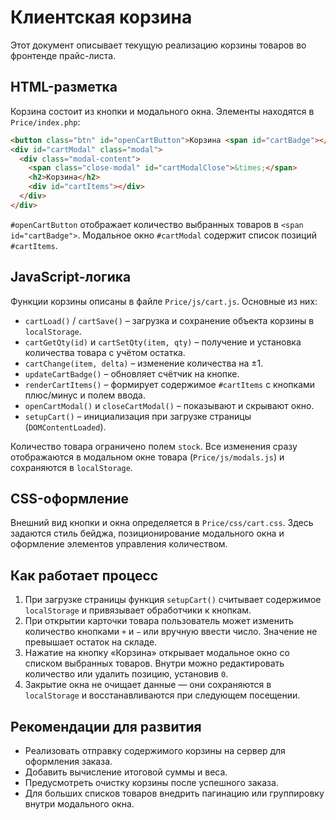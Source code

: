 # Клиентская корзина

Этот документ описывает текущую реализацию корзины товаров во фронтенде прайс-листа.

## HTML-разметка

Корзина состоит из кнопки и модального окна. Элементы находятся в `Price/index.php`:

```html
<button class="btn" id="openCartButton">Корзина <span id="cartBadge"></span></button>
<div id="cartModal" class="modal">
  <div class="modal-content">
    <span class="close-modal" id="cartModalClose">&times;</span>
    <h2>Корзина</h2>
    <div id="cartItems"></div>
  </div>
</div>
```

`#openCartButton` отображает количество выбранных товаров в `<span id="cartBadge">`. Модальное окно `#cartModal` содержит список позиций `#cartItems`.

## JavaScript-логика

Функции корзины описаны в файле `Price/js/cart.js`. Основные из них:

- `cartLoad()` / `cartSave()` – загрузка и сохранение объекта корзины в `localStorage`.
- `cartGetQty(id)` и `cartSetQty(item, qty)` – получение и установка количества товара с учётом остатка.
- `cartChange(item, delta)` – изменение количества на ±1.
- `updateCartBadge()` – обновляет счётчик на кнопке.
- `renderCartItems()` – формирует содержимое `#cartItems` с кнопками плюс/минус и полем ввода.
- `openCartModal()` и `closeCartModal()` – показывают и скрывают окно.
- `setupCart()` – инициализация при загрузке страницы (`DOMContentLoaded`).

Количество товара ограничено полем `stock`. Все изменения сразу отображаются в модальном окне товара (`Price/js/modals.js`) и сохраняются в `localStorage`.

## CSS-оформление

Внешний вид кнопки и окна определяется в `Price/css/cart.css`. Здесь задаются стиль бейджа, позиционирование модального окна и оформление элементов управления количеством.

## Как работает процесс

1. При загрузке страницы функция `setupCart()` считывает содержимое `localStorage` и привязывает обработчики к кнопкам.
2. При открытии карточки товара пользователь может изменить количество кнопками `+` и `−` или вручную ввести число. Значение не превышает остаток на складе.
3. Нажатие на кнопку «Корзина» открывает модальное окно со списком выбранных товаров. Внутри можно редактировать количество или удалить позицию, установив `0`.
4. Закрытие окна не очищает данные — они сохраняются в `localStorage` и восстанавливаются при следующем посещении.

## Рекомендации для развития

- Реализовать отправку содержимого корзины на сервер для оформления заказа.
- Добавить вычисление итоговой суммы и веса.
- Предусмотреть очистку корзины после успешного заказа.
- Для больших списков товаров внедрить пагинацию или группировку внутри модального окна.
